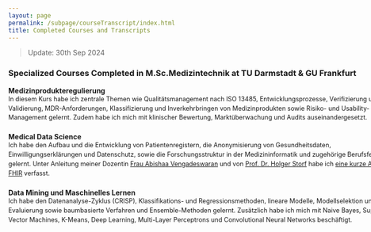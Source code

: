 ```yaml
---
layout: page
permalink: /subpage/courseTranscript/index.html
title: Completed Courses and Transcripts
---
```

> Update: 30th Sep 2024

<h3 style="white-space: nowrap;">Specialized Courses Completed in M.Sc.Medizintechnik at TU Darmstadt & GU Frankfurt</h3>

<dl>
  <dt style="margin-left: 0;white-space: nowrap; font-weight: bold;">Medizinprodukteregulierung</dt>
  <dd style="margin-left: 0; margin-bottom: 20px; max-width: 800px;">
    <div style="font-size: 0.9em; line-height: 1.5;">
      <span style="display: block; width: 800px;">In diesem Kurs habe ich zentrale Themen wie Qualitätsmanagement nach ISO 13485, Entwicklungsprozesse, Verifizierung und Validierung, MDR-Anforderungen, Klassifizierung und Inverkehrbringen von Medizinprodukten sowie Risiko- und Usability-Management gelernt. Zudem habe ich mich mit klinischer Bewertung, Marktüberwachung und Audits auseinandergesetzt.</span>
    </div>
  </dd>

  <dt style="margin-left: 0;white-space: nowrap; font-weight: bold;">Medical Data Science</dt>
  <dd style="margin-left: 0; margin-bottom: 20px; max-width: 800px;">
    <div style="font-size: 0.9em; line-height: 1.5;">
      <span style="display: block; width: 800px;">Ich habe den Aufbau und die Entwicklung von Patientenregistern, die Anonymisierung von Gesundheitsdaten, Einwilligungserklärungen und Datenschutz, sowie die Forschungsstruktur in der Medizininformatik und zugehörige Berufsfelder gelernt. Unter Anleitung meiner Dozentin <a href="https://www.linkedin.com/in/abishaa-vengadeswaran-19100a117/" target="_blank">Frau Abishaa Vengadeswaran</a> und von <a href="https://www.imi-frankfurt.de/das-team-der-mig/" target="_blank">Prof. Dr. Holger Storf</a> habe ich <a href="https://zkManuel0123.github.io/file/MedicalDataScience.pdf" target="_blank">eine kurze Arbeit über FHIR</a> verfasst.</span>
    </div>
  </dd>

  <dt style="margin-left: 0;white-space: nowrap; font-weight: bold;">Data Mining und Maschinelles Lernen</dt>
  <dd style="margin-left: 0; margin-bottom: 20px; max-width: 800px;">
    <div style="font-size: 0.9em; line-height: 1.5;">
      <span style="display: block; width: 800px;">Ich habe den Datenanalyse-Zyklus (CRISP), Klassifikations- und Regressionsmethoden, lineare Modelle, Modellselektion und Evaluierung sowie baumbasierte Verfahren und Ensemble-Methoden gelernt. Zusätzlich habe ich mich mit Naive Bayes, Support Vector Machines, K-Means, Deep Learning, Multi-Layer Perceptrons und Convolutional Neural Networks beschäftigt.</span>
    </div>
  </dd>
</dl>